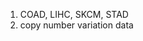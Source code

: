 1. COAD, LIHC, SKCM, STAD
2. copy number variation data
<!--stackedit_data:
eyJoaXN0b3J5IjpbMTk1NzA0NDQ4Myw4Mzg5NDMyNjFdfQ==
-->